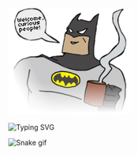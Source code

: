 <!--
<div> 
   <img src="https://readme-typing-svg.demolab.com/?lines=$+Hello,+my%20name%20is+Guilherme+:)&font=Fira%20Code&center=true&width=440&height=45&color=f25c7e&vCenter=true&pause=10&size=22"/>
</div> -->

<div>
<img src="bt.png" width="250">
</div>

![Typing SVG](https://readme-typing-svg.demolab.com/?lines=$+Hello,+my%20name%20is+Guilherme+:]&font=Fira%20Code&center=true&width=440&height=45&color=f25c7e&vCenter=true&pause=10&size=22)



![Snake gif](https://github.com/uguisousa/uguisousa/blob/output/github-contribution-grid-snake.gif)



<!--
<details><summary><samp>Click here</samp></summary>

```rust
 👋 Opa

 🧠 Habilidades e Tecnologias

- 🎨 Front-end: HTML, CSS, JavaScript, Bootstrap  
- 🧩 Back-end: C# (iniciante), ASP.NET  
- 🗃️ Banco de Dados: SQL  
- 💻 Ferramentas: Visual Studio, Eclipse, Git, GitHub  
- 🖌️ Design Gráfico: Experiência com apps de design mobile  
- 🐧 Linux e Windows (ambiente de desenvolvimento)  
- 🌐 Noções de hospedagem e estrutura de sites  
- 📱 Interesse em bots para Discord, automações e interfaces web

 🚀 Em progresso

Atualmente, estou estudando mais sobre:
- ASP.NET com banco de dados
- JavaScript avançado e integração com APIs
- Projetos práticos full-stack


```



   <a href="https://github.com/uguisousa">
       <img src="https://github-readme-stats.vercel.app/api/top-langs/?username=uguisousa&count_private=true&layout=compact&theme=transparent&langs_count=8&hide_border=true&bg_color=141c24&title_color=ffffff&text_color=ffffff&custom_title=Linguagens" />
  </a>


<br>

-->







